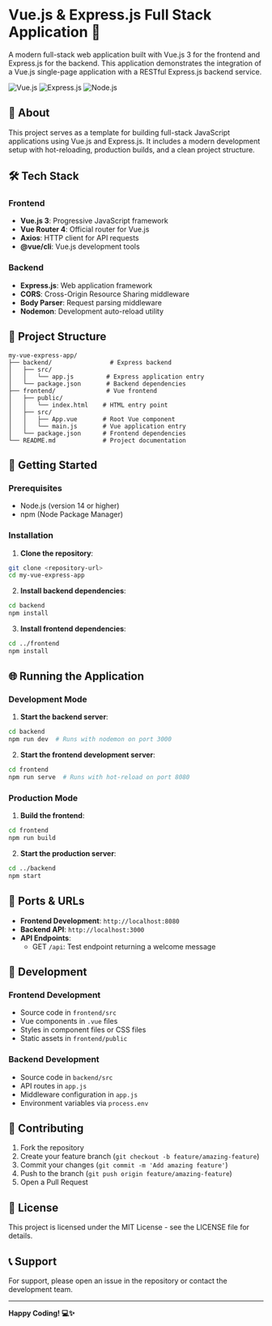 # Vue.js & Express.js Full Stack Application 🚀

A modern full-stack web application built with Vue.js 3 for the frontend and Express.js for the backend. This application demonstrates the integration of a Vue.js single-page application with a RESTful Express.js backend service.

![Vue.js](https://img.shields.io/badge/Vue.js-35495E?style=for-the-badge&logo=vue.js&logoColor=4FC08D)
![Express.js](https://img.shields.io/badge/Express.js-404D59?style=for-the-badge)
![Node.js](https://img.shields.io/badge/Node.js-43853D?style=for-the-badge&logo=node.js&logoColor=white)

## 📖 About

This project serves as a template for building full-stack JavaScript applications using Vue.js and Express.js. It includes a modern development setup with hot-reloading, production builds, and a clean project structure.

## 🛠️ Tech Stack

### Frontend
- **Vue.js 3**: Progressive JavaScript framework
- **Vue Router 4**: Official router for Vue.js
- **Axios**: HTTP client for API requests
- **@vue/cli**: Vue.js development tools

### Backend
- **Express.js**: Web application framework
- **CORS**: Cross-Origin Resource Sharing middleware
- **Body Parser**: Request parsing middleware
- **Nodemon**: Development auto-reload utility

## 📁 Project Structure

```
my-vue-express-app/
├── backend/                # Express backend
│   ├── src/
│   │   └── app.js         # Express application entry
│   └── package.json       # Backend dependencies
├── frontend/              # Vue frontend
│   ├── public/
│   │   └── index.html    # HTML entry point
│   ├── src/
│   │   ├── App.vue       # Root Vue component
│   │   └── main.js       # Vue application entry
│   └── package.json      # Frontend dependencies
└── README.md             # Project documentation
```

## 🚀 Getting Started

### Prerequisites
- Node.js (version 14 or higher)
- npm (Node Package Manager)

### Installation

1. **Clone the repository**:
```bash
git clone <repository-url>
cd my-vue-express-app
```

2. **Install backend dependencies**:
```bash
cd backend
npm install
```

3. **Install frontend dependencies**:
```bash
cd ../frontend
npm install
```

## 🌐 Running the Application

### Development Mode

1. **Start the backend server**:
```bash
cd backend
npm run dev  # Runs with nodemon on port 3000
```

2. **Start the frontend development server**:
```bash
cd frontend
npm run serve  # Runs with hot-reload on port 8080
```

### Production Mode

1. **Build the frontend**:
```bash
cd frontend
npm run build
```

2. **Start the production server**:
```bash
cd ../backend
npm start
```

## 📡 Ports & URLs

- **Frontend Development**: `http://localhost:8080`
- **Backend API**: `http://localhost:3000`
- **API Endpoints**:
  - GET `/api`: Test endpoint returning a welcome message

## 🔧 Development

### Frontend Development
- Source code in `frontend/src`
- Vue components in `.vue` files
- Styles in component files or CSS files
- Static assets in `frontend/public`

### Backend Development
- Source code in `backend/src`
- API routes in `app.js`
- Middleware configuration in `app.js`
- Environment variables via `process.env`

## 🤝 Contributing

1. Fork the repository
2. Create your feature branch (`git checkout -b feature/amazing-feature`)
3. Commit your changes (`git commit -m 'Add amazing feature'`)
4. Push to the branch (`git push origin feature/amazing-feature`)
5. Open a Pull Request

## 📄 License

This project is licensed under the MIT License - see the LICENSE file for details.

## 📞 Support

For support, please open an issue in the repository or contact the development team.

---

**Happy Coding! 💻✨**